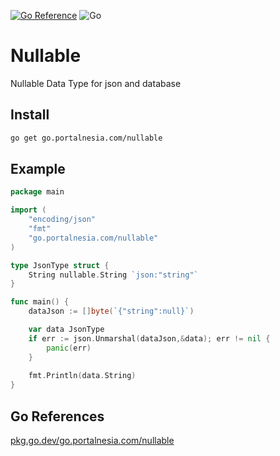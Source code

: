 [![Go Reference](https://pkg.go.dev/badge/go.portalnesia.com/nullable.svg)](https://pkg.go.dev/go.portalnesia.com/nullable) ![Go](https://github.com/portalnesia/go-nullable/actions/workflows/nullable_test.yml/badge.svg)

# Nullable

Nullable Data Type for json and database

## Install

```bash
go get go.portalnesia.com/nullable
```

## Example

```go
package main

import (
	"encoding/json"
	"fmt"
	"go.portalnesia.com/nullable"
)

type JsonType struct {
	String nullable.String `json:"string"`
}

func main() {
	dataJson := []byte(`{"string":null}`)

	var data JsonType
	if err := json.Unmarshal(dataJson,&data); err != nil {
		panic(err)
    }
	
	fmt.Println(data.String)
}
```

## Go References
[pkg.go.dev/go.portalnesia.com/nullable](https://pkg.go.dev/go.portalnesia.com/nullable)